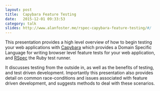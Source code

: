```yaml
---
layout: post
title:  Capybara Feature Testing
date:   2015-12-01 09:33:53
category: talk
slides: http://www.alanfoster.me/rspec-capybara-feature-testing/#/
---
```


This presentation provides a high level overview of how to begin testing your web applications
with [Capybara](https://github.com/teamcapybara/capybara) which provides a Domain Specific Language for writing browser level feature tests for your web application, and [RSpec](http://rspec.info/) the Ruby test runner.

It discusses testing from the outside in, as well as the benefits of testing, and test driven development.
Importantly this presentation also provides detail on common race-conditions and issues associated with
feature driven development, and suggests methods to deal with these scenarios.
